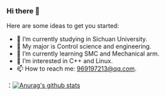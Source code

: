 ### Hi there 👋



Here are some ideas to get you started:

- 🔭 I’m currently studying in Sichuan University.
- 🚀 My major is Control science and engineering.
- 🌱 I’m currently learning SMC and Mechanical arm.
- 🤔 I’m interested in C++ and Linux.
- 📫 How to reach me: 969197213@qq.com.


：[![Anurag's github stats](https://github-readme-stats.vercel.app/api?username=Fantasty9413)](https://github.com/anuraghazra/github-readme-stats)
